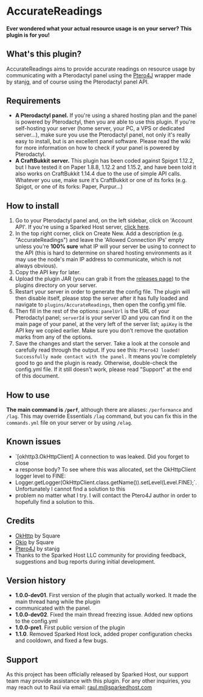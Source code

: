 # Accurate**Readings**
#### Ever wondered what your actual resource usage is on your server? **This plugin is for you!**

## What's this plugin?
AccurateReadings aims to provide accurate readings on resource usage by communicating with a Pterodactyl panel using the
[Ptero4J](https://github.com/stanjg/Ptero4J) wrapper made by stanjg, and of course using the Pterodactyl panel API.

## Requirements
- **A Pterodactyl panel.** If you're using a shared hosting plan and the panel is powered by Pterodactyl, then you are
able to use this plugin. If you're self-hosting your server (home server, your PC, a VPS or dedicated server...), make
sure you use the Pterodactyl panel, not only it's really easy to install, but is an excellent panel software. Please
read the wiki for more information on how to check if your panel is powered by Pterodactyl.
- **A CraftBukkit server.** This plugin has been coded against Spigot 1.12.2, but I have tested it on Paper 1.8.8,
1.12.2 and 1.15.2, and have been told it also works on CraftBukkit 1.14.4 due to the use of simple API calls. Whatever
you use, make sure it's CraftBukkit or one of its forks (e.g. Spigot, or one of its forks: Paper, Purpur...)

## How to install
1. Go to your Pterodactyl panel and, on the left sidebar, click on 'Account API'. If you're using a Sparked Host server,
[click here](https://control.sparkedhost.us/account/api).
2. In the top right corner, click on Create New. Add a description (e.g. "AccurateReadings") and leave the 'Allowed
Connection IPs' empty unless you're **100% sure** what IP will your server be using to connect to the API (this is hard
to determine on shared hosting environments as it may use the node's main IP address to communicate, which is not always
obvious).
3. Copy the API key for later.
4. Upload the plugin JAR (you can grab it from the [releases page](https://github.com/SparkedHost/AccurateReadings/releases/))
to the plugins directory on your server.
5. Restart your server in order to generate the config file. The plugin will then disable itself, please stop the server
after it has fully loaded and navigate to `plugins/AccurateReadings`, then open the config.yml file.
6. Then fill in the rest of the options: `panelUrl` is the URL of your Pterodactyl panel; `serverId` is your server ID
and you can find it on the main page of your panel, at the very left of the server list; `apiKey` is the API key we
copied earlier. Make sure you don't remove the quotation marks from any of the options.
7. Save the changes and start the server. Take a look at the console and carefully read through the output. If you see
this: `Ptero4J loaded! Successfully made contact with the panel.` It means you're completely good to go and the
plugin is ready. Otherwise, double-check the config.yml file. If it still doesn't work, please read "Support" at the end 
of this document.

## How to use
**The main command is `/perf`**, although there are aliases: `/performance` and `/lag`. This may override Essentials
`/lag` command, but you can fix this in the `commands.yml` file on your server or by using `/elag`.

## Known issues
- `[okhttp3.OkHttpClient] A connection to <insert panel link here> was leaked. Did you forget to close
- a response body? To see where this was allocated, set the OkHttpClient logger level to FINE:
- Logger.getLogger(OkHttpClient.class.getName()).setLevel(Level.FINE);`. Unfortunately I cannot find a solution to this
- problem no matter what I try. I will contact the Ptero4J author in order to hopefully find a solution to this.

## Credits
- [OkHttp](https://github.com/square/okhttp) by Square
- [Okio](https://github.com/square/okio) by Square
- [Ptero4J](https://github.com/stanjg/Ptero4J) by stanjg
- Thanks to the Sparked Host LLC community for providing feedback, suggestions and bug reports during initial
development.

## Version history
- **1.0.0-dev01**. First version of the plugin that actually worked. It made the main thread hang while the plugin
- communicated with the panel.
- **1.0.0-dev02**. Fixed the main thread freezing issue. Added new options to the config.yml
- **1.0.0-pre1**. First public version of the plugin
- **1.1.0**. Removed Sparked Host lock, added proper configuration checks and cooldown, and fixed a few bugs.

## Support
As this project has been officially released by Sparked Host, our support team may provide assistance with this plugin.
For any other inquiries, you may reach out to Raúl via email: raul.m@sparkedhost.com
